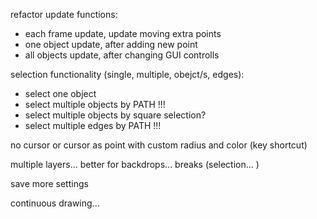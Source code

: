 refactor update functions:
- each frame update, update moving extra points
- one object update, after adding new point
- all objects update, after changing GUI controlls

selection functionality (single, multiple, obejct/s, edges):
- select one object
- select multiple objects by PATH !!! 
- select multiple objects by square selection?
- select multiple edges by PATH !!! 

no cursor or cursor as point with custom radius and color (key shortcut)

multiple layers... better for backdrops... breaks (selection...  )

save more settings 

continuous drawing...
